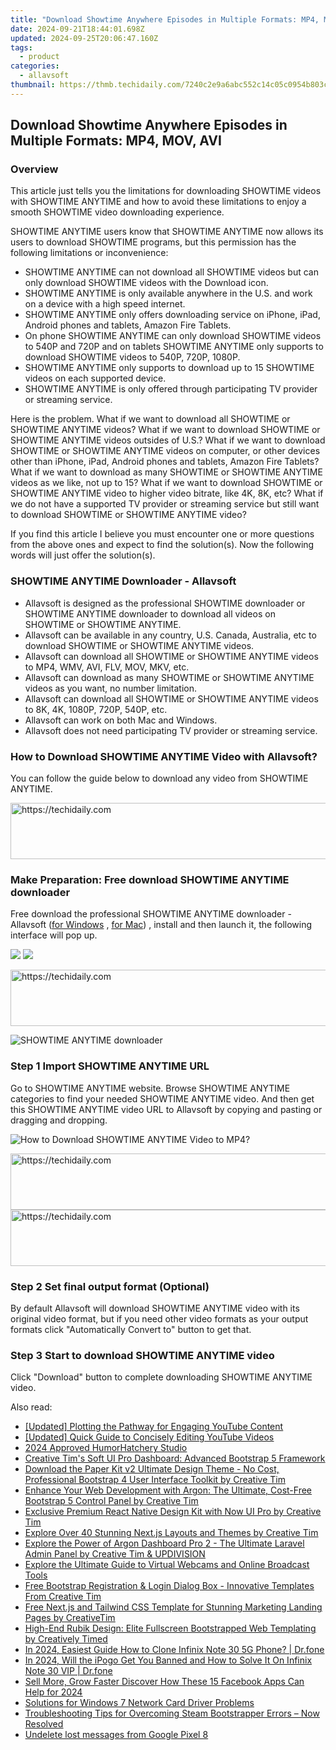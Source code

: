 ```yaml
---
title: "Download Showtime Anywhere Episodes in Multiple Formats: MP4, MOV, AVI"
date: 2024-09-21T18:44:01.698Z
updated: 2024-09-25T20:06:47.160Z
tags:
  - product
categories:
  - allavsoft
thumbnail: https://thmb.techidaily.com/7240c2e9a6abc552c14c05c0954b803ce022aaf37095d266ecb3ccb4c8e95c38.jpg
---
```


## Download Showtime Anywhere Episodes in Multiple Formats: MP4, MOV, AVI

### Overview

This article just tells you the limitations for downloading SHOWTIME videos with SHOWTIME ANYTIME and how to avoid these limitations to enjoy a smooth SHOWTIME video downloading experience.

SHOWTIME ANYTIME users know that SHOWTIME ANYTIME now allows its users to download SHOWTIME programs, but this permission has the following limitations or inconvenience:

* SHOWTIME ANYTIME can not download all SHOWTIME videos but can only download SHOWTIME videos with the Download icon.
* SHOWTIME ANYTIME is only available anywhere in the U.S. and work on a device with a high speed internet.
* SHOWTIME ANYTIME only offers downloading service on iPhone, iPad, Android phones and tablets, Amazon Fire Tablets.
* On phone SHOWTIME ANYTIME can only download SHOWTIME videos to 540P and 720P and on tablets SHOWTIME ANYTIME only supports to download SHOWTIME videos to 540P, 720P, 1080P.
* SHOWTIME ANYTIME only supports to download up to 15 SHOWTIME videos on each supported device.
* SHOWTIME ANYTIME is only offered through participating TV provider or streaming service.

Here is the problem. What if we want to download all SHOWTIME or SHOWTIME ANYTIME videos? What if we want to download SHOWTIME or SHOWTIME ANYTIME videos outsides of U.S.? What if we want to download SHOWTIME or SHOWTIME ANYTIME videos on computer, or other devices other than iPhone, iPad, Android phones and tablets, Amazon Fire Tablets? What if we want to download as many SHOWTIME or SHOWTIME ANYTIME videos as we like, not up to 15? What if we want to download SHOWTIME or SHOWTIME ANYTIME video to higher video bitrate, like 4K, 8K, etc? What if we do not have a supported TV provider or streaming service but still want to download SHOWTIME or SHOWTIME ANYTIME video?

If you find this article I believe you must encounter one or more questions from the above ones and expect to find the solution(s). Now the following words will just offer the solution(s).

### SHOWTIME ANYTIME Downloader - Allavsoft

* Allavsoft is designed as the professional SHOWTIME downloader or SHOWTIME ANYTIME downloader to download all videos on SHOWTIME or SHOWTIME ANYTIME.
* Allavsoft can be available in any country, U.S. Canada, Australia, etc to download SHOWTIME or SHOWTIME ANYTIME videos.
* Allavsoft can download all SHOWTIME or SHOWTIME ANYTIME videos to MP4, WMV, AVI, FLV, MOV, MKV, etc.
* Allavsoft can download as many SHOWTIME or SHOWTIME ANYTIME videos as you want, no number limitation.
* Allavsoft can download all SHOWTIME or SHOWTIME ANYTIME videos to 8K, 4K, 1080P, 720P, 540P, etc.
* Allavsoft can work on both Mac and Windows.
* Allavsoft does not need participating TV provider or streaming service.

### How to Download SHOWTIME ANYTIME Video with Allavsoft?

You can follow the guide below to download any video from SHOWTIME ANYTIME.

<!-- affiliate ads begin -->
<a href="https://aligracehair.sjv.io/c/5597632/1934292/19272" target="_top" id="1934292">
  <img src="//a.impactradius-go.com/display-ad/19272-1934292" border="0" alt="https://techidaily.com" width="728" height="90"/>
</a>
<img height="0" width="0" src="https://aligracehair.sjv.io/i/5597632/1934292/19272" style="position:absolute;visibility:hidden;" border="0" />
<!-- affiliate ads end -->

### Make Preparation: Free download SHOWTIME ANYTIME downloader

Free download the professional SHOWTIME ANYTIME downloader - Allavsoft ([for Windows](https://tools.techidaily.com/allavsoft/products/) , [for Mac](https://tools.techidaily.com/allavsoft/products/)) , install and then launch it, the following interface will pop up.

[![](https://www.allavsoft.com/how-to/../images/how-to/free-download-win.jpg)](https://tools.techidaily.com/allavsoft/products/) [![](https://www.allavsoft.com/how-to/../images/how-to/free-download-mac.jpg)](https://tools.techidaily.com/allavsoft/products/)

<!-- affiliate ads begin -->
<a href="https://appsumo.8odi.net/c/5597632/2082535/7443" target="_top" id="2082535">
  <img src="//a.impactradius-go.com/display-ad/7443-2082535" border="0" alt="https://techidaily.com" width="728" height="90"/>
</a>
<img height="0" width="0" src="https://appsumo.8odi.net/i/5597632/2082535/7443" style="position:absolute;visibility:hidden;" border="0" />
<!-- affiliate ads end -->

![SHOWTIME ANYTIME downloader](https://www.allavsoft.com/how-to/../images/allavsoft/screen-shot-600.jpg)

### Step 1 Import SHOWTIME ANYTIME URL

Go to SHOWTIME ANYTIME website. Browse SHOWTIME ANYTIME categories to find your needed SHOWTIME ANYTIME video. And then get this SHOWTIME ANYTIME video URL to Allavsoft by copying and pasting or dragging and dropping.

![How to Download SHOWTIME ANYTIME Video to MP4?](https://www.allavsoft.com/how-to/../images/how-to/download-rtmp-video/download-rtmp-video.jpg)

<!-- affiliate ads begin -->
<a href="https://appsumo.8odi.net/c/5597632/2082527/7443" target="_top" id="2082527">
  <img src="//a.impactradius-go.com/display-ad/7443-2082527" border="0" alt="https://techidaily.com" width="728" height="90"/>
</a>
<img height="0" width="0" src="https://appsumo.8odi.net/i/5597632/2082527/7443" style="position:absolute;visibility:hidden;" border="0" />
<!-- affiliate ads end -->

<!-- affiliate ads begin -->
<a href="https://aligracehair.sjv.io/c/5597632/1972698/19272" target="_top" id="1972698">
  <img src="//a.impactradius-go.com/display-ad/19272-1972698" border="0" alt="https://techidaily.com" width="728" height="90"/>
</a>
<img height="0" width="0" src="https://aligracehair.sjv.io/i/5597632/1972698/19272" style="position:absolute;visibility:hidden;" border="0" />
<!-- affiliate ads end -->

### Step 2 Set final output format (Optional)

By default Allavsoft will download SHOWTIME ANYTIME video with its original video format, but if you need other video formats as your output formats click "Automatically Convert to" button to get that.

### Step 3 Start to download SHOWTIME ANYTIME video

Click "Download" button to complete downloading SHOWTIME ANYTIME video.

<ins class="adsbygoogle"
     style="display:block"
     data-ad-format="autorelaxed"
     data-ad-client="ca-pub-7571918770474297"
     data-ad-slot="1223367746"></ins>

<ins class="adsbygoogle"
     style="display:block"
     data-ad-client="ca-pub-7571918770474297"
     data-ad-slot="8358498916"
     data-ad-format="auto"
     data-full-width-responsive="true"></ins>

<span class="atpl-alsoreadstyle">Also read:</span>
<div><ul>
<li><a href="https://facebook-video-footage.techidaily.com/updated-plotting-the-pathway-for-engaging-youtube-content/"><u>[Updated] Plotting the Pathway for Engaging YouTube Content</u></a></li>
<li><a href="https://youtube-lab.techidaily.com/ed-quick-guide-to-concisely-editing-youtube-videos/"><u>[Updated] Quick Guide to Concisely Editing YouTube Videos</u></a></li>
<li><a href="https://some-techniques.techidaily.com/2024-approved-humorhatchery-studio/"><u>2024 Approved HumorHatchery Studio</u></a></li>
<li><a href="https://fox-zero.techidaily.com/creative-tims-soft-ui-pro-dashboard-advanced-bootstrap-5-framework/"><u>Creative Tim's Soft UI Pro Dashboard: Advanced Bootstrap 5 Framework</u></a></li>
<li><a href="https://fox-zero.techidaily.com/download-the-paper-kit-v2-ultimate-design-theme-no-cost-professional-bootstrap-4-user-interface-toolkit-by-creative-tim/"><u>Download the Paper Kit v2 Ultimate Design Theme - No Cost, Professional Bootstrap 4 User Interface Toolkit by Creative Tim</u></a></li>
<li><a href="https://fox-zero.techidaily.com/enhance-your-web-development-with-argon-the-ultimate-cost-free-bootstrap-5-control-panel-by-creative-tim/"><u>Enhance Your Web Development with Argon: The Ultimate, Cost-Free Bootstrap 5 Control Panel by Creative Tim</u></a></li>
<li><a href="https://fox-zero.techidaily.com/exclusive-premium-react-native-design-kit-with-now-ui-pro-by-creative-tim/"><u>Exclusive Premium React Native Design Kit with Now UI Pro by Creative Tim</u></a></li>
<li><a href="https://fox-zero.techidaily.com/explore-over-40-stunning-nextjs-layouts-and-themes-by-creative-tim/"><u>Explore Over 40 Stunning Next.js Layouts and Themes by Creative Tim</u></a></li>
<li><a href="https://fox-zero.techidaily.com/explore-the-power-of-argon-dashboard-pro-2-the-ultimate-laravel-admin-panel-by-creative-tim-and-updivision/"><u>Explore the Power of Argon Dashboard Pro 2 - The Ultimate Laravel Admin Panel by Creative Tim & UPDIVISION</u></a></li>
<li><a href="https://eaxpv-info.techidaily.com/explore-the-ultimate-guide-to-virtual-webcams-and-online-broadcast-tools/"><u>Explore the Ultimate Guide to Virtual Webcams and Online Broadcast Tools</u></a></li>
<li><a href="https://fox-zero.techidaily.com/free-bootstrap-registration-and-login-dialog-box-innovative-templates-from-creative-tim/"><u>Free Bootstrap Registration & Login Dialog Box - Innovative Templates From Creative Tim</u></a></li>
<li><a href="https://fox-zero.techidaily.com/free-nextjs-and-tailwind-css-template-for-stunning-marketing-landing-pages-by-creativetim/"><u>Free Next.js and Tailwind CSS Template for Stunning Marketing Landing Pages by CreativeTim</u></a></li>
<li><a href="https://fox-zero.techidaily.com/high-end-rubik-design-elite-fullscreen-bootstrapped-web-templating-by-creatively-timed/"><u>High-End Rubik Design: Elite Fullscreen Bootstrapped Web Templating by Creatively Timed</u></a></li>
<li><a href="https://android-transfer.techidaily.com/in-2024-easiest-guide-how-to-clone-infinix-note-30-5g-phone-drfone-by-drfone-transfer-from-android-transfer-from-android/"><u>In 2024, Easiest Guide How to Clone Infinix Note 30 5G Phone? | Dr.fone</u></a></li>
<li><a href="https://phone-solutions.techidaily.com/in-2024-will-the-ipogo-get-you-banned-and-how-to-solve-it-on-infinix-note-30-vip-drfone-by-drfone-virtual-android/"><u>In 2024, Will the iPogo Get You Banned and How to Solve It On Infinix Note 30 VIP | Dr.fone</u></a></li>
<li><a href="https://facebook-clips.techidaily.com/sell-more-grow-faster-discover-how-these-15-facebook-apps-can-help-for-2024/"><u>Sell More, Grow Faster Discover How These 15 Facebook Apps Can Help for 2024</u></a></li>
<li><a href="https://hardware-updates.techidaily.com/solutions-for-windows-7-network-card-driver-problems/"><u>Solutions for Windows 7 Network Card Driver Problems</u></a></li>
<li><a href="https://common-error.techidaily.com/troubleshooting-tips-for-overcoming-steam-bootstrapper-errors-now-resolved/"><u>Troubleshooting Tips for Overcoming Steam Bootstrapper Errors – Now Resolved</u></a></li>
<li><a href="https://techidaily.com/undelete-lost-messages-from-google-pixel-8-by-fonelab-android-recover-messages/"><u>Undelete lost messages from Google Pixel 8</u></a></li>
</ul></div>


